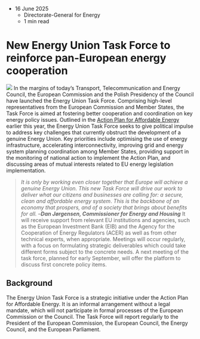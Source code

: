 * 16 June 2025
  * Directorate-General for Energy
  * 1 min read


# New Energy Union Task Force to reinforce pan-European energy cooperation 
![](https://energy.ec.europa.eu/sites/default/files/styles/oe_theme_medium_no_crop/public/2025-06/SoMe_16X9_NewCommission.jpg?itok=2_okzuDL)
In the margins of today’s Transport, Telecommunication and Energy Council, the European Commission and the Polish Presidency of the Council have launched the Energy Union Task Force. Comprising high-level representatives from the European Commission and Member States, the Task Force is aimed at fostering better cooperation and coordination on key energy policy issues. 
Outlined in the [Action Plan for Affordable Energy](https://energy.ec.europa.eu/strategy/affordable-energy_en) earlier this year, the Energy Union Task Force seeks to give political impulse to address key challenges that currently obstruct the development of a genuine Energy Union. Key priorities include optimising the use of energy infrastructure, accelerating interconnectivity, improving grid and energy system planning coordination among Member States, providing support in the monitoring of national action to implement the Action Plan, and discussing areas of mutual interests related to EU energy legislation implementation.
> _It is only by working even closer together that Europe will achieve a genuine Energy Union. This new Task Force will drive our work to deliver what our citizens and businesses are calling for: a secure, clean and affordable energy system_. _This is the backbone of an economy that prospers, and of a society that brings about benefits for all. –**Dan Jørgensen, Commissioner for Energy and Housing**_
It will receive support from relevant EU institutions and agencies, such as the European Investment Bank (EIB) and the Agency for the Cooperation of Energy Regulators (ACER) as well as from other technical experts, when appropriate. Meetings will occur regularly, with a focus on formulating strategic deliverables which could take different forms subject to the concrete needs. A next meeting of the task force, planned for early September, will offer the platform to discuss first concrete policy items.
## Background
The Energy Union Task Force is a strategic initiative under the Action Plan for Affordable Energy. It is an informal arrangement without a legal mandate, which will not participate in formal processes of the European Commission or the Council. The Task Force will report regularly to the President of the European Commission, the European Council, the Energy Council, and the European Parliament.